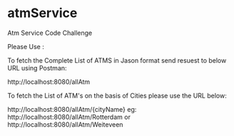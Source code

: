 # atmService
Atm Service Code Challenge

Please Use :

To fetch the Complete List of ATMS in Jason format send resuest to below URL using Postman:

http://localhost:8080/allAtm 

To fetch the List of ATM's on the basis of Cities please use the URL below:

http://localhost:8080/allAtm/{cityName}
eg:
http://localhost:8080/allAtm/Rotterdam or  
http://localhost:8080/allAtm/Weiteveen
